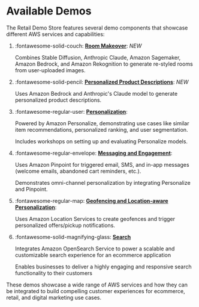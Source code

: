 # Available Demos

The Retail Demo Store features several demo components that showcase different AWS services and capabilities:


1. :fontawesome-solid-couch: **[Room Makeover](./Room%20Makeover.md)**: _NEW_
    
    Combines Stable Diffusion, Anthropic Claude, Amazon Sagemaker, Amazon Bedrock, and Amazon Rekognition to generate re-styled rooms from user-uploaded images.

1. :fontawesome-solid-pencil: **[Personalized Product Descriptions](./GenAI%20Personalized%20Product%20Descriptions.md)**: _NEW_
    
    Uses Amazon Bedrock and Anthropic's Claude model to generate personalized product descriptions.

1. :fontawesome-regular-user: **[Personalization](./Personalization.md)**:
   
    Powered by Amazon Personalize, demonstrating use cases like similar item recommendations, personalized ranking, and user segmentation.
    
    Includes workshops on setting up and evaluating Personalize models.

1. :fontawesome-regular-envelope: **[Messaging and Engagement](./Messaging%20and%20Engagement.md)**:
    
    Uses Amazon Pinpoint for triggered email, SMS, and in-app messages (welcome emails, abandoned cart reminders, etc.).
    
    Demonstrates omni-channel personalization by integrating Personalize and Pinpoint.

1. :fontawesome-regular-map: **[Geofencing and Location-aware Personalization](./Geofencing%20and%20Location-aware%20Personalization.md)**:
    
    Uses Amazon Location Services to create geofences and trigger personalized offers/pickup notifications.



1. :fontawesome-solid-magnifying-glass: **[Search](./Product%20Search.md)**
    
    Integrates Amazon OpenSearch Service to power a scalable and customizable search experience for an ecommerce application
    
    Enables businesses to deliver a highly engaging and responsive search functionality to their customers

    
These demos showcase a wide range of AWS services and how they can be integrated to build compelling customer experiences for ecommerce, retail, and digital marketing use cases.